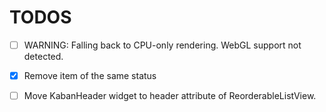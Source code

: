 # TODOS

- [ ] WARNING: Falling back to CPU-only rendering. WebGL support not detected.
- [X] Remove item of the same status

- [ ] Move KabanHeader widget to header attribute of ReorderableListView.

